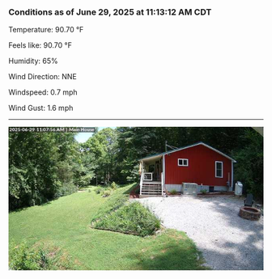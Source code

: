 ### Conditions as of June 29, 2025 at 11:13:12 AM CDT 

Temperature: 90.70 &deg;F

Feels like: 90.70 &deg;F

Humidity: 65%

Wind Direction: NNE

Windspeed: 0.7 mph

Wind Gust: 1.6 mph

---

<img src="./images/latest.jpeg"/>

